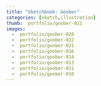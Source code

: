 ```yaml
---
title: "Sketchbook: Goober"
categories: [sketch,illustration]
thumb:  portfolio/goober-021
images:
  -  portfolio/goober-028
  -  portfolio/goober-022
  -  portfolio/goober-021
  -  portfolio/goober-016
  -  portfolio/goober-014
  -  portfolio/goober-013
  -  portfolio/goober-011
  -  portfolio/goober-010
---
```


